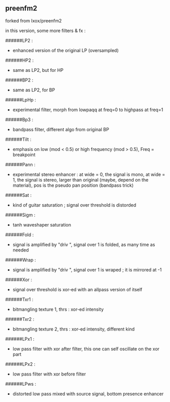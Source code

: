 ## preenfm2

forked from Ixox/preenfm2

in this version, some more filters & fx :

######LP2  :
- enhanced version of the original LP (oversampled)

######HP2  :
- same as LP2, but for HP

######BP2  :
- same as LP2, for BP

######LpHp :
- experimental filter, morph from lowpaqq at freq=0 to highpass at freq=1

######Bp3  :
- bandpass filter, different algo from original BP

######Tilt :
- emphasis on low (mod < 0.5) or high frequency (mod > 0.5), Freq = breakpoint

######Pann :
- experimental stereo enhancer : at wide = 0, the signal is mono, at wide = 1, the signal is stereo, larger than original (maybe, depend on the material), pos is the pseudo pan position (bandpass trick) 

######Sat  :
- kind of guitar saturation ; signal over threshold is distorded

######Sigm :
- tanh waveshaper saturation

######Fold :
- signal is amplified by "driv ", signal over 1 is folded, as many time as needed

######Wrap :
- signal is amplified by "driv ", signal over 1 is wraped ; it is mirrored at -1

######Xor  :
- signal over threshold is xor-ed with an allpass version of itself

######Txr1 :
- bitmangling texture 1, thrs : xor-ed intensity

######Txr2 :
- bitmangling texture 2, thrs : xor-ed intensity, different kind

######LPx1 :
- low pass filter with xor after filter, this one can self oscillate on the xor part

######LPx2 :
- low pass filter with xor before filter

######LPws :
- distorted low pass mixed with source signal, bottom presence enhancer

